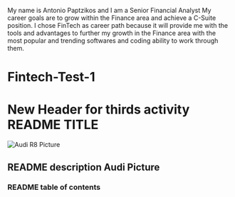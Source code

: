 My name is Antonio Paptzikos and I am a Senior Financial Analyst
My career goals are to grow within the Finance area and achieve a C-Suite position.
I chose FinTech as career path because it will provide me with the tools and advantages to further my growth in the Finance area with the most popular and trending softwares and coding ability to work through them.
# Fintech-Test-1

# New Header for thirds activity README TITLE
![Audi R8 Picture](https://hips.hearstapps.com/hmg-prod/images/2023-audi-r8-gt-front-three-quarters-motion-3-1664827965.jpg?crop=0.684xw:0.577xh;0.0321xw,0.281xh&resize=2048:*)

## README description Audi Picture

### README table of contents
